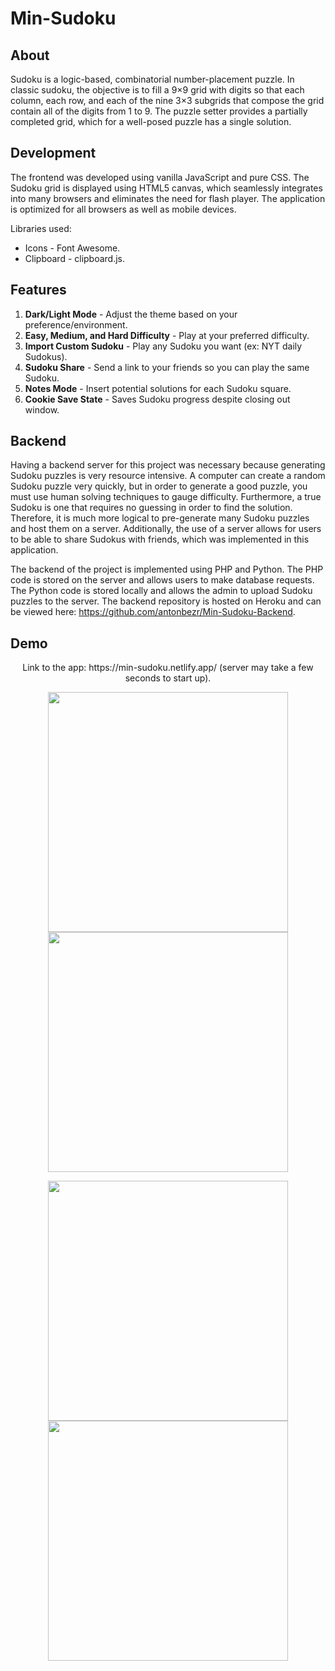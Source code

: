 # Min-Sudoku

## About

Sudoku is a logic-based, combinatorial number-placement puzzle. In classic sudoku, the objective is to fill a 9×9 grid with digits so that each column, each row, and each of the nine 3×3 subgrids that compose the grid contain all of the digits from 1 to 9. The puzzle setter provides a partially completed grid, which for a well-posed puzzle has a single solution.

## Development

The frontend was developed using vanilla JavaScript and pure CSS. The Sudoku grid is displayed using HTML5 canvas, which seamlessly integrates into many browsers and eliminates the need for flash player. The application is optimized for all browsers as well as mobile devices.

Libraries used:
* Icons - Font Awesome.
* Clipboard - clipboard.js.

## Features

1. **Dark/Light Mode** - Adjust the theme based on your preference/environment.
2. **Easy, Medium, and Hard Difficulty** - Play at your preferred difficulty.
3. **Import Custom Sudoku** - Play any Sudoku you want (ex: NYT daily Sudokus).
4. **Sudoku Share** - Send a link to your friends so you can play the same Sudoku.
5. **Notes Mode** - Insert potential solutions for each Sudoku square.
6. **Cookie Save State** - Saves Sudoku progress despite closing out window.

## Backend

Having a backend server for this project was necessary because generating Sudoku puzzles is very resource intensive. A computer can create a random Sudoku puzzle very quickly, but in order to generate a good puzzle, you must use human solving techniques to gauge difficulty. Furthermore, a true Sudoku is one that requires no guessing in order to find the solution. Therefore, it is much more logical to pre-generate many Sudoku puzzles and host them on a server. Additionally, the use of a server allows for users to be able to share Sudokus with friends, which was implemented in this application.

The backend of the project is implemented using PHP and Python. The PHP code is stored on the server and allows users to make database requests. The Python code is stored locally and allows the admin to upload Sudoku puzzles to the server. The backend repository is hosted on Heroku and can be viewed here: https://github.com/antonbezr/Min-Sudoku-Backend.

## Demo

<p align="center">
    Link to the app: https://min-sudoku.netlify.app/ (server may take a few seconds to start up).
</p>

<p align="center">
  <img src="https://i.imgur.com/AjrgvsI.png" width="384" height="384">
  <img src="https://i.imgur.com/Qv5EE6T.png" width="384" height="384">
</p>

<p align="center">
  <img src="https://i.imgur.com/RJc4p2D.png" width="384" height="384">
  <img src="https://i.imgur.com/PKrdSzC.png" width="384" height="384">
</p>
